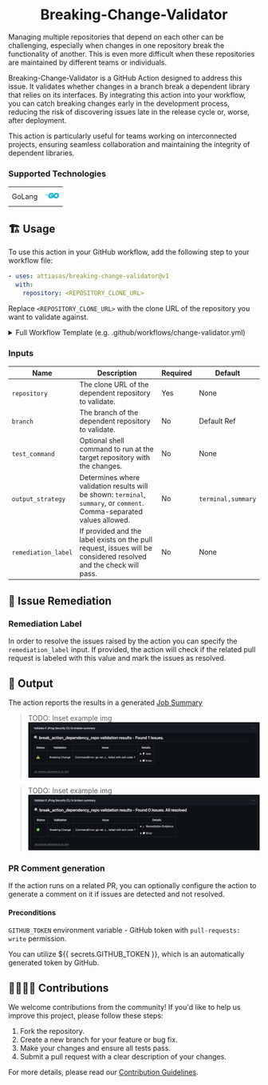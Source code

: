 <div align="center">

# Breaking-Change-Validator 

</div>

Managing multiple repositories that depend on each other can be challenging, especially when changes in one repository break the functionality of another. This is even more difficult when these repositories are maintained by different teams or individuals.

Breaking-Change-Validator is a GitHub Action designed to address this issue. It validates whether changes in a branch break a dependent library that relies on its interfaces. By integrating this action into your workflow, you can catch breaking changes early in the development process, reducing the risk of discovering issues late in the release cycle or, worse, after deployment.

This action is particularly useful for teams working on interconnected projects, ensuring seamless collaboration and maintaining the integrity of dependent libraries.

### Supported Technologies

|          |                                               |
|----------|-----------------------------------------------|
| GoLang   | <img src="resources/icons/go.svg" width="30"> |

## 🏗️ Usage

To use this action in your GitHub workflow, add the following step to your workflow file:
```yml
- uses: attiasas/breaking-change-validator@v1
  with:
    repository: <REPOSITORY_CLONE_URL>
```

Replace `<REPOSITORY_CLONE_URL>` with the clone URL of the repository you want to validate against.

<details>
<summary>Full Workflow Template (e.g. .github/workflows/change-validator.yml)</summary>

```yaml
name: Validate breaking depended libraries

on:
  push:
    branches:
      - '**'
    tags-ignore:
      - '**'
  pull_request:
  workflow_dispatch:

# Ensures that only the latest commit is running for each PR at a time.
concurrency:
  group: ${{ github.workflow }}-${{ github.event.pull_request.number || github.sha }}-${{ github.ref }}
  cancel-in-progress: true

permissions:
  # required for the action to create comments on the PR
  pull-requests: write

jobs:
  validate-depended-libraries:
    name: "Validate if ${{ matrix.library.name }} is broken"
    runs-on: ubuntu-latest
    strategy:
      fail-fast: false
      matrix:
        library:
          - name: 'Go Library'
            url: '<REPOSITORY_CLONE_URL>'
            branch: 'dev'
            test_command: 'go test -v -race ./...'
    steps:
      - uses: actions/checkout@v4

      - uses: attiasas/breaking-change-validator@v1
        env:
          # Optional, needed for some action operations (generating PR comments)
          GITHUB_TOKEN: ${{ secrets.GITHUB_TOKEN }}
        with:
          repository: ${{ matrix.library.url }}
          branch: ${{ matrix.library.branch }}
          output_strategy: 'terminal, summary, comment'
          test_command: ${{ github.event_name != 'pull_request' && matrix.library.test_command || (contains(github.event.pull_request.labels.*.name, 'integration tests') && matrix.library.test_command) || '' }}
          remediation_label: ${{ github.event_name == 'pull_request' && 'validated' || '' }}

```

</details>


### Inputs

| Name                | Description                                                                                                              | Required | Default            |
|---------------------|--------------------------------------------------------------------------------------------------------------------------|----------|--------------------|
| `repository`        | The clone URL of the dependent repository to validate.                                                                   | Yes      | None               |
| `branch`            | The branch of the dependent repository to validate.                                                                      | No       | Default Ref        |
| `test_command`      | Optional shell command to run at the target repository with the changes.                                                 | No       | None               |
| `output_strategy`   | Determines where validation results will be shown: `terminal`, `summary`, or `comment`. Comma-separated values allowed.  | No       | `terminal,summary` |
| `remediation_label` | If provided and the label exists on the pull request, issues will be considered resolved and the check will pass.        | No       | None               |

## 🧪 Issue Remediation

### Remediation Label
In order to resolve the issues raised by the action you can specify the `remediation_label` input.
If provided, the action will check if the related pull request is labeled with this value and mark the issues as resolved.

## 💬 Output 

The action reports the results in a generated [Job Summary](https://github.blog/news-insights/product-news/supercharging-github-actions-with-job-summaries/)

> TODO: Inset example img <img src="resources/examples/output_summary.png">

> TODO: Inset example img <img src="resources/examples/output_summary_resolved.png">
### PR Comment generation

If the action runs on a related PR, you can optionally configure the action to generate a comment on it if issues are detected and not resolved.

#### Preconditions

`GITHUB_TOKEN` environment variable - GitHub token with `pull-requests: write` permission.

You can utilize ${{ secrets.GITHUB_TOKEN }}, which is an automatically generated token by GitHub.

## 🫱🏻‍🫲🏼 Contributions

We welcome contributions from the community! If you'd like to help us improve this project, please follow these steps:

1. Fork the repository.
2. Create a new branch for your feature or bug fix.
3. Make your changes and ensure all tests pass.
4. Submit a pull request with a clear description of your changes.

For more details, please read our [Contribution Guidelines](./CONTRIBUTING.md#-guidelines).